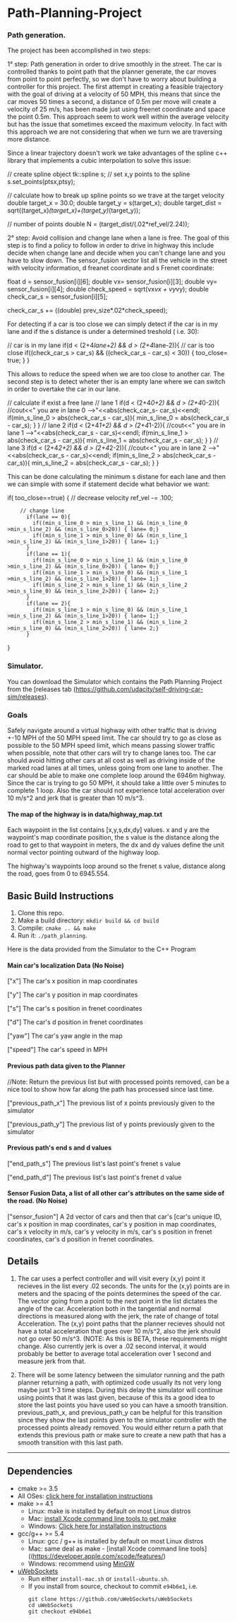 # Path-Planning-Project


### Path generation.
The project has been accomplished in two steps:

1° step: Path generation in order to drive smoothly in the street. The car is controlled thanks to point path that the planner generate, the car moves from point to point perfectly, so we don't have to worry about building a controller for this project. 
The first attempt in creating a feasible trajectory with the goal of driving at a velocity of 50 MPH, this means that since the car moves 50 times a second, a distance of 0.5m per move will create a velocity of 25 m/s, has been made just using freenet coordinate and space the point 0.5m. This approach seem to work well within the average velocity but has the issue that sometimes exceed the maximum velocity. In fact with this approach we are not considering that when we turn we are traversing more distance.

Since a linear trajectory doesn't work we take advantages of the spline c++ library that implements a cubic interpolation to solve this issue:

// create spline object
tk::spline s;
// set x,y points to the spline
s.set_points(ptsx,ptsy);

// calculate how to break up spline points so we trave at the target velocity
double target_x = 30.0;
double target_y = s(target_x);
double target_dist = sqrt((target_x)*(target_x)+(target_y)*(target_y));

// number of points 
double N = (target_dist/(.02*ref_vel/2.24));


2° step: Avoid collision and change lane when a lane is free. The goal of this step is to find a policy to follow in order to drive in highway this include decide when change lane and decide when you can't change lane and you have to slow down. 
The sensor_fusion vector list all the vehicle in the street with velocity information, d freanet coordinate and s Frenet coordinate: 

float d = sensor_fusion[i][6];
double vx= sensor_fusion[i][3];
double vy= sensor_fusion[i][4];
double check_speed = sqrt(vx*vx + vy*vy);
double check_car_s = sensor_fusion[i][5];

check_car_s += ((double) prev_size*.02*check_speed);

For detecting if a car is too close we can simply detect if the car is in my lane and if the s distance is under a determined treshold ( i.e. 30): 

// car is in my lane
		  if(d < (2+4*lane+2) && d > (2+4*lane-2)){
		    // car is too close
		    if((check_car_s > car_s) && ((check_car_s - car_s) < 30))
		    {
		      too_close= true; 
		    }
}

This allows to reduce the speed when we are too close to another car. 
The second step is to detect wheter ther is an empty lane where we can switch in order to overtake the car in our lane.

// calculate if exist a free lane
// lane 1 
if(d < (2+4*0+2) && d > (2+4*0-2)){
 //cout<<" you are in lane 0 -->"<<abs(check_car_s- car_s)<<endl;
 if(min_s_line_0 > abs(check_car_s - car_s)){
min_s_line_0 = abs(check_car_s - car_s);
 }
}
// lane 2
if(d < (2+4*1+2) && d > (2+4*1-2)){
 //cout<<" you are in lane 1 -->"<<abs(check_car_s - car_s)<<endl;
 if(min_s_line_1 > abs(check_car_s - car_s)){
min_s_line_1 = abs(check_car_s - car_s);
 }
}
// lane 3
if(d < (2+4*2+2) && d > (2+4*2-2)){
 //cout<<" you are in lane 2 -->"<<abs(check_car_s - car_s)<<endl;
 if(min_s_line_2 > abs(check_car_s - car_s)){
min_s_line_2 = abs(check_car_s - car_s);
 }
}

This can be done calculating the minimum s distane for each lane and then we can simple with some if statement decide what behavior we want:

if( too_close==true)
		{
        // decrease velocity
		  ref_vel -= .100; 
        
        // change line
		  if(lane == 0){
		  	if((min_s_line_0 > min_s_line_1) && (min_s_line_0 >min_s_line_2) && (min_s_line_0>20)) { lane= 0;}
		  	if((min_s_line_1 > min_s_line_0) && (min_s_line_1 >min_s_line_2) && (min_s_line_1>20)) { lane= 1;}
		  }
		  if(lane == 1){
			if((min_s_line_0 > min_s_line_1) && (min_s_line_0 >min_s_line_2) && (min_s_line_0>20)) { lane= 0;}
		  	if((min_s_line_1 > min_s_line_0) && (min_s_line_1 >min_s_line_2) && (min_s_line_1>20)) { lane= 1;}
			if((min_s_line_2 > min_s_line_1) && (min_s_line_2 >min_s_line_0) && (min_s_line_2>20)) { lane= 2;}
		  }
		  if(lane == 2){
		  	if((min_s_line_1 > min_s_line_0) && (min_s_line_1 >min_s_line_2) && (min_s_line_1>20)) { lane= 1;}
			if((min_s_line_2 > min_s_line_1) && (min_s_line_2 >min_s_line_0) && (min_s_line_2>20)) { lane= 2;}
		  }
		  
}

### Simulator.
You can download the Simulator which contains the Path Planning Project from the [releases tab (https://github.com/udacity/self-driving-car-sim/releases).

### Goals
Safely navigate around a virtual highway with other traffic that is driving +-10 MPH of the 50 MPH speed limit. 
The car should try to go as close as possible to the 50 MPH speed limit, which means passing slower traffic when possible, note that other cars will try to change lanes too. The car should avoid hitting other cars at all cost as well as driving inside of the marked road lanes at all times, unless going from one lane to another. The car should be able to make one complete loop around the 6946m highway. Since the car is trying to go 50 MPH, it should take a little over 5 minutes to complete 1 loop. Also the car should not experience total acceleration over 10 m/s^2 and jerk that is greater than 10 m/s^3.

#### The map of the highway is in data/highway_map.txt
Each waypoint in the list contains  [x,y,s,dx,dy] values. x and y are the waypoint's map coordinate position, the s value is the distance along the road to get to that waypoint in meters, the dx and dy values define the unit normal vector pointing outward of the highway loop.

The highway's waypoints loop around so the frenet s value, distance along the road, goes from 0 to 6945.554.

## Basic Build Instructions

1. Clone this repo.
2. Make a build directory: `mkdir build && cd build`
3. Compile: `cmake .. && make`
4. Run it: `./path_planning`.

Here is the data provided from the Simulator to the C++ Program

#### Main car's localization Data (No Noise)

["x"] The car's x position in map coordinates

["y"] The car's y position in map coordinates

["s"] The car's s position in frenet coordinates

["d"] The car's d position in frenet coordinates

["yaw"] The car's yaw angle in the map

["speed"] The car's speed in MPH

#### Previous path data given to the Planner

//Note: Return the previous list but with processed points removed, can be a nice tool to show how far along
the path has processed since last time. 

["previous_path_x"] The previous list of x points previously given to the simulator

["previous_path_y"] The previous list of y points previously given to the simulator

#### Previous path's end s and d values 

["end_path_s"] The previous list's last point's frenet s value

["end_path_d"] The previous list's last point's frenet d value

#### Sensor Fusion Data, a list of all other car's attributes on the same side of the road. (No Noise)

["sensor_fusion"] A 2d vector of cars and then that car's [car's unique ID, car's x position in map coordinates, car's y position in map coordinates, car's x velocity in m/s, car's y velocity in m/s, car's s position in frenet coordinates, car's d position in frenet coordinates. 

## Details

1. The car uses a perfect controller and will visit every (x,y) point it recieves in the list every .02 seconds. The units for the (x,y) points are in meters and the spacing of the points determines the speed of the car. The vector going from a point to the next point in the list dictates the angle of the car. Acceleration both in the tangential and normal directions is measured along with the jerk, the rate of change of total Acceleration. The (x,y) point paths that the planner recieves should not have a total acceleration that goes over 10 m/s^2, also the jerk should not go over 50 m/s^3. (NOTE: As this is BETA, these requirements might change. Also currently jerk is over a .02 second interval, it would probably be better to average total acceleration over 1 second and measure jerk from that.

2. There will be some latency between the simulator running and the path planner returning a path, with optimized code usually its not very long maybe just 1-3 time steps. During this delay the simulator will continue using points that it was last given, because of this its a good idea to store the last points you have used so you can have a smooth transition. previous_path_x, and previous_path_y can be helpful for this transition since they show the last points given to the simulator controller with the processed points already removed. You would either return a path that extends this previous path or make sure to create a new path that has a smooth transition with this last path.


---

## Dependencies

* cmake >= 3.5
 * All OSes: [click here for installation instructions](https://cmake.org/install/)
* make >= 4.1
  * Linux: make is installed by default on most Linux distros
  * Mac: [install Xcode command line tools to get make](https://developer.apple.com/xcode/features/)
  * Windows: [Click here for installation instructions](http://gnuwin32.sourceforge.net/packages/make.htm)
* gcc/g++ >= 5.4
  * Linux: gcc / g++ is installed by default on most Linux distros
  * Mac: same deal as make - [install Xcode command line tools]((https://developer.apple.com/xcode/features/)
  * Windows: recommend using [MinGW](http://www.mingw.org/)
* [uWebSockets](https://github.com/uWebSockets/uWebSockets)
  * Run either `install-mac.sh` or `install-ubuntu.sh`.
  * If you install from source, checkout to commit `e94b6e1`, i.e.
    ```
    git clone https://github.com/uWebSockets/uWebSockets 
    cd uWebSockets
    git checkout e94b6e1
    ```


